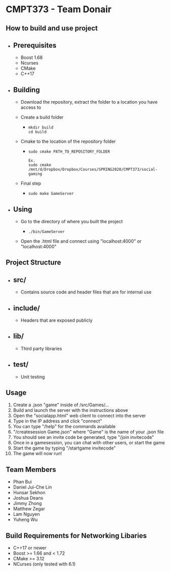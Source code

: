 # CMPT373 - Team Donair


## How to build and use project
- ## Prerequisites

  - Boost 1.68
  - Ncurses
  - CMake
  - C++17

- ## Building

  - Download the repository, extract the folder to a location you have access to

  - Create a build folder

    - ```
      mkdir build
      cd build
      ```

  - Cmake to the location of the repository folder

    - ```
      sudo cmake PATH_TO_REPOSITORY_FOLDER
      
      Ex.
      sudo cmake /mnt/d/Dropbox/Dropbox/Courses/SPRING2020/CMPT373/social-gaming
      ```

  - Final step

    - ```
      sudo make GameServer
      ```

- ## Using

  - Go to the directory of where you built the project

    - ```
      ./bin/GameServer
      ```

  - Open the .html file and connect using "localhost:4000" or "localhost:4000"

## Project Structure

- ## src/

  - Contains source code and header files that are for internal use

- ## include/

  - Headers that are exposed publicly

- ## lib/

  - Third party libraries

- ## test/

  - Unit testing
  
## Usage
1. Create a .json "game" inside of /src/Games/...
2. Build and launch the server with the instructions above
3. Open the "socialapp.html" web client to connect into the server
4. Type in the IP address and click "connect"
5. You can type "/help" for the commands available
6. "/createsession Game.json" where "Game" is the name of your .json file
7. You should see an invite code be generated, type "/join invitecode"
8. Once in a gamesession, you can chat with other users, or start the game
9. Start the game by typing "/startgame invitecode"
10. The game will now run!

## Team Members
- Phan Bui
- Daniel Jui-Che Lin
- Hunsar Sekhon
- Joshua Deans
- Jimmy Zhong
- Matthew Zegar
- Lam Nguyen
- Yuheng Wu

## Build Requirements for Networking Libaries
- C++17 or newer
- Boost >= 1.66 and < 1.72
- CMake >= 3.12
- NCurses (only tested with 6.1)
